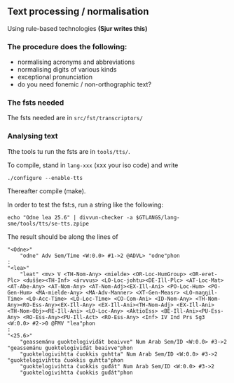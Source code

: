 ## Text processing / normalisation

Using rule-based technologies **(Sjur writes this)**

### The procedure does the following:

- normalising acronyms and abbreviations
- normalising digits of various kinds
- exceptional pronunciation
- do you need fonemic / non-orthographic text?

### The fsts needed

The fsts needed are in `src/fst/transcriptors/` 

### Analysing text

Tthe tools tu run the fsts are in `tools/tts/`.

To compile, stand in `lang-xxx` (xxx your iso code) and write

`./configure --enable-tts` 

Thereafter compile (make).

In order to test the fst:s, run a string like the following:

```
echo "Odne lea 25.6" | divvun-checker -a $GTLANGS/lang-sme/tools/tts/se-tts.zpipe
```

The result should be along the lines of


```
"<Odne>"
    "odne" Adv Sem/Time <W:0.0> #1->2 @ADVL> "odne"phon
:
"<lea>"
    "leat" <mv> V <TH-Nom-Any> <mielde> <OR-Loc-HumGroup> <OR-eret-Plc> <dušše><TH-Inf> <árvvus> <LO-Loc-johtu><DE-Ill-Plc> <AT-Loc-Mat> <AT-Abe-Any> <AT-Nom-Any> <AT-Nom-Adj><EX-Ill-Ani> <PO-Loc-Hum> <PO-Gen-Hum> <MA-mielde-Any> <MA-Adv-Manner> <XT-Gen-Measr> <LO-maŋŋil-Time> <LO-Acc-Time> <LO-Loc-Time> <CO-Com-Ani> <ID-Nom-Any> <TH-Nom-Any><RO-Ess-Any><EX-Ill-Any> <EX-Ill-Ani><TH-Nom-Adj> <EX-Ill-Ani> <TH-Nom-Obj><RE-Ill-Ani> <LO-Loc-Any> <AktioEss> <BE-Ill-Ani><PU-Ess-Any> <RO-Ess-Any><PU-Ill-Act> <RO-Ess-Any> <Inf> IV Ind Prs Sg3 <W:0.0> #2->0 @FMV "lea"phon
:
"<25.6>"
    "geassemánu guoktelogiviđát beaivve" Num Arab Sem/ID <W:0.0> #3->2  "geassemánu guoktelogiviđát beaivve"phon
    "guoktelogivihtta čuokkis guhtta" Num Arab Sem/ID <W:0.0> #3->2  "guoktelogivihtta čuokkis guhtta"phon
    "guoktelogivihtta čuokkis guđát" Num Arab Sem/ID <W:0.0> #3->2
	"guoktelogivihtta čuokkis guđát"phon
```	

